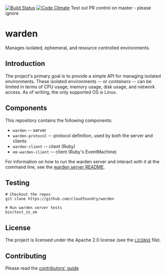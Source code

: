 [![Build Status](https://travis-ci.org/cloudfoundry/warden.png)](https://travis-ci.org/cloudfoundry/warden)
[![Code Climate](https://codeclimate.com/github/cloudfoundry/warden.png)](https://codeclimate.com/github/cloudfoundry/warden)
Test out PR control on master - please ignore
# warden

Manages isolated, ephemeral, and resource controlled environments.

## Introduction

The project's primary goal is to provide a simple API for managing
isolated environments. These isolated environments -- or _containers_ --
can be limited in terms of CPU usage, memory usage, disk usage, and
network access. As of writing, the only supported OS is Linux.

## Components

This repository contains the following components:

* `warden` -- server
* `warden-protocol` -- protocol definition, used by both the server and clients
* `warden-client` -- client (Ruby)
* `em-warden-client` -- client (Ruby's EventMachine)

For information on how to run the warden server and interact with it
at the command line, see the [warden server README](warden/README.md).

## Testing

```
# Checkout the repos
git clone https://github.com/cloudfoundry/warden

# Run warden server tests
bin/test_in_vm
```

## License

The project is licensed under the Apache 2.0 license (see the
[`LICENSE`][license] file).

[license]: /LICENSE

## Contributing

Please read the [contributors' guide](https://github.com/cloudfoundry/warden/blob/master/CONTRIBUTING.md)
